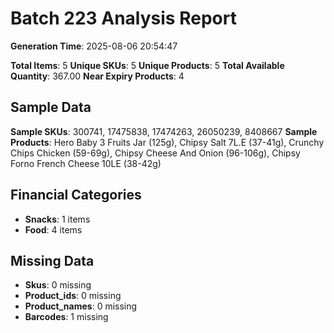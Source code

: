 # Batch 223 Analysis Report

**Generation Time**: 2025-08-06 20:54:47

**Total Items**: 5
**Unique SKUs**: 5
**Unique Products**: 5
**Total Available Quantity**: 367.00
**Near Expiry Products**: 4

## Sample Data
**Sample SKUs**: 300741, 17475838, 17474263, 26050239, 8408667
**Sample Products**: Hero Baby 3 Fruits Jar (125g), Chipsy Salt 7L.E (37-41g), Crunchy Chips Chicken (59-69g), Chipsy Cheese And Onion (96-106g), Chipsy Forno French Cheese 10LE (38-42g)

## Financial Categories
- **Snacks**: 1 items
- **Food**: 4 items

## Missing Data
- **Skus**: 0 missing
- **Product_ids**: 0 missing
- **Product_names**: 0 missing
- **Barcodes**: 1 missing
